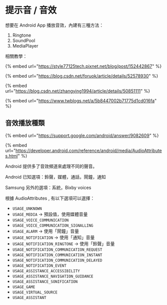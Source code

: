 # 提示音 / 音效

想要在 Android App 播放音效，內建有三種方法：

1. Ringtone
2. SoundPool
3. MediaPlayer

相關教學：

{% embed url="https://style77125tech.pixnet.net/blog/post/152442867" %}

{% embed url="https://blog.csdn.net/foruok/article/details/52578930" %}



{% embed url="https://blog.csdn.net/zhangying1994/article/details/50851111" %}

{% embed url="https://www.twblogs.net/a/5b8447002b71775d1cd016fa" %}

## 音效播放種類

{% embed url="https://support.google.com/android/answer/9082609" %}

{% embed url="https://developer.android.com/reference/android/media/AudioAttributes.html" %}

Android 提供多了音效頻道來處理不同的聲音。

Android 已知選項：鈴聲，媒體，通話，鬧鐘，通知

Samsung 另外的選項：系統，Bixby voices

根據 AudioAttributes , 有以下選項可以選擇：

* `USAGE_UNKNOWN`
* `USAGE_MEDIA` → 預設值，使用媒體音量
* `USAGE_VOICE_COMMUNICATION`
* `USAGE_VOICE_COMMUNICATION_SIGNALLING`
* `USAGE_ALARM` → 使用「鬧鐘」音量
* `USAGE_NOTIFICATION` → 使用「通知」音量
* `USAGE_NOTIFICATION_RINGTONE` → 使用「鈴聲」音量
* `USAGE_NOTIFICATION_COMMUNICATION_REQUEST`
* `USAGE_NOTIFICATION_COMMUNICATION_INSTANT`
* `USAGE_NOTIFICATION_COMMUNICATION_DELAYED`
* `USAGE_NOTIFICATION_EVENT`
* `USAGE_ASSISTANCE_ACCESSIBILITY`
* `USAGE_ASSISTANCE_NAVIGATION_GUIDANCE`
* `USAGE_ASSISTANCE_SONIFICATION`
* `USAGE_GAME`
* `USAGE_VIRTUAL_SOURCE`
* `USAGE_ASSISTANT`
